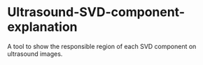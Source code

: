 # Ultrasound-SVD-component-explanation
A tool to show the responsible region of each SVD component on ultrasound images.
